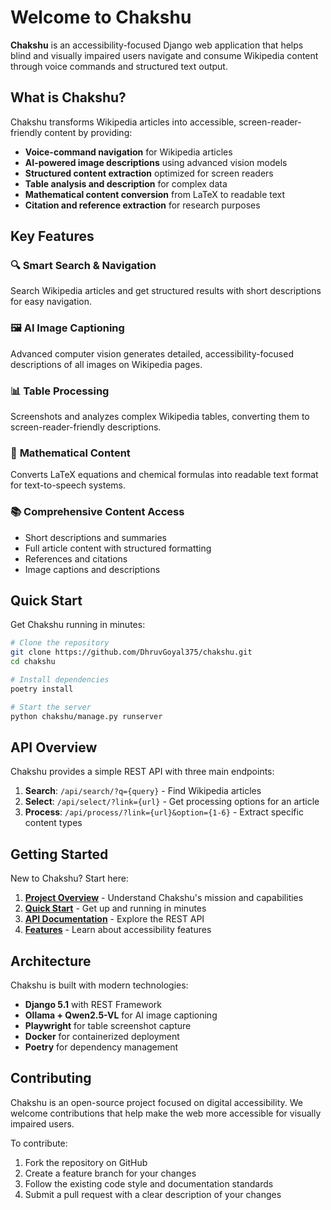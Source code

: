 # Welcome to Chakshu

**Chakshu** is an accessibility-focused Django web application that helps blind and visually impaired users navigate and consume Wikipedia content through voice commands and structured text output.

## What is Chakshu?

Chakshu transforms Wikipedia articles into accessible, screen-reader-friendly content by providing:

- **Voice-command navigation** for Wikipedia articles
- **AI-powered image descriptions** using advanced vision models
- **Structured content extraction** optimized for screen readers
- **Table analysis and description** for complex data
- **Mathematical content conversion** from LaTeX to readable text
- **Citation and reference extraction** for research purposes

## Key Features

### 🔍 **Smart Search & Navigation**
Search Wikipedia articles and get structured results with short descriptions for easy navigation.

### 🖼️ **AI Image Captioning**
Advanced computer vision generates detailed, accessibility-focused descriptions of all images on Wikipedia pages.

### 📊 **Table Processing**
Screenshots and analyzes complex Wikipedia tables, converting them to screen-reader-friendly descriptions.

### 🧮 **Mathematical Content**
Converts LaTeX equations and chemical formulas into readable text format for text-to-speech systems.

### 📚 **Comprehensive Content Access**
- Short descriptions and summaries
- Full article content with structured formatting
- References and citations
- Image captions and descriptions

## Quick Start

Get Chakshu running in minutes:

```bash
# Clone the repository
git clone https://github.com/DhruvGoyal375/chakshu.git
cd chakshu

# Install dependencies
poetry install

# Start the server
python chakshu/manage.py runserver
```

## API Overview

Chakshu provides a simple REST API with three main endpoints:

1. **Search**: `/api/search/?q={query}` - Find Wikipedia articles
2. **Select**: `/api/select/?link={url}` - Get processing options for an article
3. **Process**: `/api/process/?link={url}&option={1-6}` - Extract specific content types

## Getting Started

New to Chakshu? Start here:

1. **[Project Overview](project_overview.md)** - Understand Chakshu's mission and capabilities
2. **[Quick Start](setup_guide.md)** - Get up and running in minutes
3. **[API Documentation](api/index.md)** - Explore the REST API
4. **[Features](features/content_processing.md)** - Learn about accessibility features

## Architecture

Chakshu is built with modern technologies:

- **Django 5.1** with REST Framework
- **Ollama + Qwen2.5-VL** for AI image captioning
- **Playwright** for table screenshot capture
- **Docker** for containerized deployment
- **Poetry** for dependency management

## Contributing

Chakshu is an open-source project focused on digital accessibility. We welcome contributions that help make the web more accessible for visually impaired users.

To contribute:
1. Fork the repository on GitHub
2. Create a feature branch for your changes
3. Follow the existing code style and documentation standards
4. Submit a pull request with a clear description of your changes